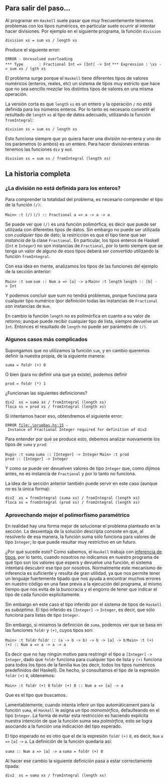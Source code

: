Para salir del paso...
----------------------

Al programar en `Haskell` suele pasar que *muy* frecuentemente tenemos problemas con los tipos numéricos, en particular suele ocurrir al intentar hacer divisiones. Por ejemplo en el siguiente programa, la función `division`

`division xs = sum xs / length xs`

Produce el siguiente error:

`ERROR - Unresolved overloading`
`*** Type       : Fractional Int => [Int] -> Int`
`*** Expression : \xs -> sum xs / lgth xs`

El problema surge porque el `Haskell` tiene diferentes tipos de valores numéricos (enteros, reales, etc) un sistema de tipos muy estricto que hace que no sea sencillo mezclar los distintos tipos de valores en una misma operación.

La versión corta es que `length` `xs` es un entero y la operación `/` no está definida para los números enteros. Por lo tanto es necesario convertir el resultado de `length` `xs` al tipo de datos adecuado, utilizando la función `fromIntegral`:

`division xs = sum xs / length xs`

Esto funciona siempre que yo quiera hacer una división no-entera y uno de los parámetros (o ambos) es un entero. Para hacer divisiones enteras tenemos las funciones `div` y `mod`.

`division xs = sum xs / fromIntegral (length xs)`

La historia completa
--------------------

### ¿La división no está definida para los enteros?

Para comprender la totalidad del problema, es necesario comprender el tipo de la función `(/)`:

`Main> :t (/)`
`(/) :: Fractional a => a -> a -> a`

Se puede ver que `(/)` es una función polimórfica, es decir que puede ser utilizada con diferentes tipos de datos. Sin embargo no puede ser utilizada con *cualquier* tipo de dato; la restricción es que el tipo tiene que ser *instancia* de la clase `Fractional`. En particular, los tipos enteros de Haskell (`Int` e `Integer`) no son instancias de `Fractional`, por lo tanto siempre que se tenga un valor de alguno de esos tipos deberá ser *convertido* utilizando la función `fromIntegral`.

Con esa idea en mente, analizamos los tipos de las funciones del ejemplo de la sección anterior:

`Main> :t sum`
`sum :: Num a => [a] -> a`
`Main> :t length`
`length :: [b] -> Int`

Y podemos concluir que sum no tendrá problemas, porque funciona para cualquier tipo numérico (por definición todas las instancias de `Fractional` son instancias de `Num`.

En cambio la función `length` no es polimórfica en cuanto a su valor de retorno; aunque puede recibir cualquier tipo de lista, siempre devuelve un `Int`. Entonces el resultado de `length` no puede ser parámetro de `(/)`.

### Algunos casos más complicados

Supongamos que no utilizamos la función `sum`, y en cambio queremos definir la nuestra propia, de la siguiente manera:

`suma = foldr (+) 0`

O bien (para no definir una que ya existe), podemos definir

`prod = foldr (*) 1`

¿Funcionan las siguientes definiciones?

`div2  xs = suma xs / fromIntegral (length xs)`
`floca xs = prod xs / fromIntegral (length xs)`

Si intentamos hacer eso, obtendremos el siguiente error:

`ERROR `[`file:.\pruebas.hs:15`](file:.\pruebas.hs:15)` - Instance of Fractional Integer required for definition of div2`

Para entender por qué se produce esto, debemos analizar nuevamente los tipos de `suma` y `prod`:

`Hugs> :t suma`
`suma :: [Integer] -> Integer`
`Main> :t prod`
`prod :: [Integer] -> Integer`

Y como se puede ver devuelven valores de tipo `Integer` que, como dijimos antes, no es instancia de `Fractional` y por lo tanto no funciona.

La idea de la sección anterior también puede servir en este caso (aunque no es la única forma):

`div2  xs = fromIntegral (suma xs) / fromIntegral (length xs)`
`floca xs = fromIntegral (prod xs) / fromIntegral (length xs)`

### Aprovechando mejor el polimorfismo paramétrico

En realidad hay una forma mejor de solucionar el problema planteado en la sección. La desventaja de la solución descripta consiste en que, al resolverlo de esa manera, la función suma sólo funciona para valores de tipo `Integer`; lo que puede resultar muy restrictivo en un futuro.

¿Por qué sucede esto? Como sabemos, el `Haskell` trabaja con [inferencia de tipos](inferencia-de-tipos.html), por lo tanto, cuando nosotros no indicamos en nuestro programa de qué tipo son los valores que espera y devuelve una función, el sistema intentará descubrir ese tipo por nosotros. Normalmente este mecanismo de inferencia es suficiente y resulta de gran utilidad, ya que nos permite tener un lenguaje fuertemente tipado que nos ayuda a encontrar muchos errores en nuestro código en una fase previa a la ejecución del programa, al mismo tiempo que nos evita de la burocracia y el engorro de tener que indicar el tipo de cada función explícitamente.

Sin embargo en este caso el tipo inferido por el sistema de tipos de `Haskell` es *subóptimo*. El tipo inferido es `[Integer]` `->` `Integer`, es decir, que sólo funciona para listas de tipo `Integer`.

Sin embargo, si miramos la definición de `suma`, podemos ver que se basa en las funciones `foldr` y `(+)`, cuyos tipos son:

`Main> :t foldr`
`foldr :: (a -> b -> b) -> b -> [a] -> b`
`Main> :t (+)`
`(+) :: Num a => a -> a -> a`

Es decir que no hay ningún motivo para restringir el tipo a `[Integer]` `->` `Integer`, dado que `foldr` funciona para cualquier tipo de lista y `(+)` funciona para todos los tipos de la familia `Num` (es decir, todos los tipos numéricos predefinidos del Haskell). De hecho, si consultamos el tipo de la expresión `foldr` `(+)` `0`, obtenemos:

`Main> :t foldr (+) 0`
`foldr (+) 0 :: Num a => [a] -> a`

Que es el tipo que buscamos.

Lamentablemente, cuando intenta inferir un tipo automáticament para la función `suma`, el `Haskell` le asigna un tipo *monomórfico*, defaulteando en el tipo `Integer`. La forma de evitar esta restricción es haciendo explícita nuestra intención de que la función suma sea *polmórfica*, esto se logra asociando a la función una indicación del tipo esperado.

El tipo esperado no es otro que el de la expresión `foldr` `(+)` `0`, es decir, `Num` `a` `=>` `[a]` `->` `a`. La definición de la función quedaría así:

`suma :: Num a => [a] -> a`
`suma = foldr (+) 0`

Al hacer ese cambio la siguiente definición pasa a estar correctamente tipada:

`div2  xs = suma xs / fromIntegral (length xs)`
